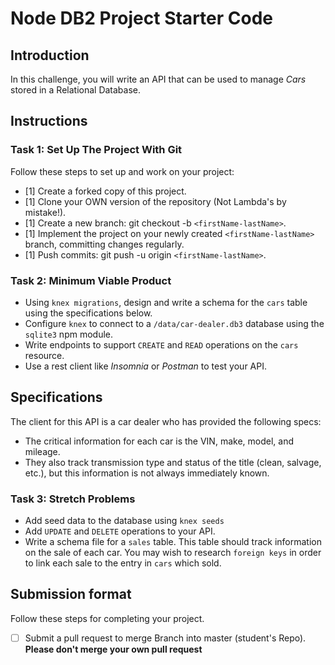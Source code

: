 # Node DB2 Project Starter Code

## Introduction

In this challenge, you will write an API that can be used to manage _Cars_ stored in a Relational Database.

## Instructions

### Task 1: Set Up The Project With Git

Follow these steps to set up and work on your project:

- [1] Create a forked copy of this project.
- [1] Clone your OWN version of the repository (Not Lambda's by mistake!).
- [1] Create a new branch: git checkout -b `<firstName-lastName>`.
- [1] Implement the project on your newly created `<firstName-lastName>` branch, committing changes regularly.
- [1] Push commits: git push -u origin `<firstName-lastName>`.

### Task 2: Minimum Viable Product

- Using `knex migrations`, design and write a schema for the `cars` table using the specifications below.
- Configure `knex` to connect to a `/data/car-dealer.db3` database using the `sqlite3` npm module.
- Write endpoints to support `CREATE` and `READ` operations on the `cars` resource.
- Use a rest client like _Insomnia_ or _Postman_ to test your API.

## Specifications

The client for this API is a car dealer who has provided the following specs:

- The critical information for each car is the VIN, make, model, and mileage.
- They also track transmission type and status of the title (clean, salvage, etc.), but this information is not always immediately known.

### Task 3: Stretch Problems

- Add seed data to the database using `knex seeds`
- Add `UPDATE` and `DELETE` operations to your API.
- Write a schema file for a `sales` table. This table should track information on the sale of each car. You may wish to research `foreign keys` in order to link each sale to the entry in `cars` which sold.

## Submission format

Follow these steps for completing your project.

- [ ] Submit a pull request to merge <firstName-lastName> Branch into master (student's  Repo). **Please don't merge your own pull request**

